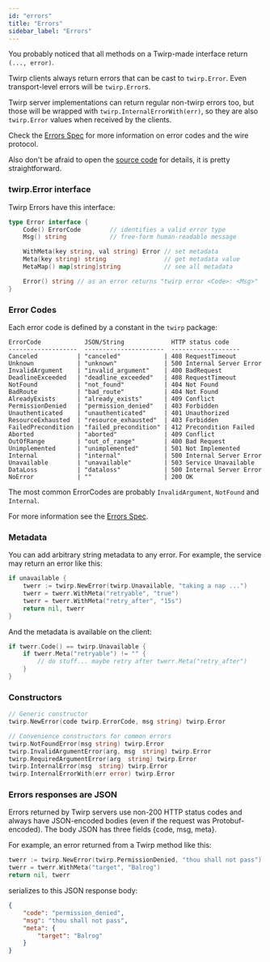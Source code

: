 ```yaml
---
id: "errors"
title: "Errors"
sidebar_label: "Errors"
---
```


You probably noticed that all methods on a Twirp-made interface return `(...,
error)`.

Twirp clients always return errors that can be cast to `twirp.Error`. Even
transport-level errors will be `twirp.Error`s.

Twirp server implementations can return regular non-twirp errors too, but those
will be wrapped with `twirp.InternalErrorWith(err)`, so they are also
`twirp.Error` values when received by the clients.

Check the [Errors Spec](spec_v5_errors.md) for more information on error
codes and the wire protocol.

Also don't be afraid to open the [source code](https://github.com/twitchtv/twirp/blob/master/errors.go) 
for details, it is pretty straightforward.

### twirp.Error interface

Twirp Errors have this interface:
```go
type Error interface {
    Code() ErrorCode        // identifies a valid error type
    Msg() string            // free-form human-readable message

    WithMeta(key string, val string) Error // set metadata
    Meta(key string) string                // get metadata value
    MetaMap() map[string]string            // see all metadata

    Error() string // as an error returns "twirp error <Code>: <Msg>"
}
```

### Error Codes

Each error code is defined by a constant in the `twirp` package:

```
ErrorCode            JSON/String             HTTP status code
-------------------  ----------------------  -------------------
Canceled           | "canceled"            | 408 RequestTimeout
Unknown            | "unknown"             | 500 Internal Server Error
InvalidArgument    | "invalid_argument"    | 400 BadRequest
DeadlineExceeded   | "deadline_exceeded"   | 408 RequestTimeout
NotFound           | "not_found"           | 404 Not Found
BadRoute           | "bad_route"           | 404 Not Found
AlreadyExists      | "already_exists"      | 409 Conflict
PermissionDenied   | "permission_denied"   | 403 Forbidden
Unauthenticated    | "unauthenticated"     | 401 Unauthorized
ResourceExhausted  | "resource_exhausted"  | 403 Forbidden
FailedPrecondition | "failed_precondition" | 412 Precondition Failed
Aborted            | "aborted"             | 409 Conflict
OutOfRange         | "out_of_range"        | 400 Bad Request
Unimplemented      | "unimplemented"       | 501 Not Implemented
Internal           | "internal"            | 500 Internal Server Error
Unavailable        | "unavailable"         | 503 Service Unavailable
DataLoss           | "dataloss"            | 500 Internal Server Error
NoError            | ""                    | 200 OK
```

The most common ErrorCodes are probably `InvalidArgument`, `NotFound` and `Internal`.

For more information see the [Errors Spec](spec_v5_errors.md).

### Metadata

You can add arbitrary string metadata to any error. For example, the service may return an error like this:

```go
if unavailable {
    twerr := twirp.NewError(twirp.Unavailable, "taking a nap ...")
    twerr = twerr.WithMeta("retryable", "true")
    twerr = twerr.WithMeta("retry_after", "15s")
    return nil, twerr
}
```

And the metadata is available on the client:

```go
if twerr.Code() == twirp.Unavailable {
    if twerr.Meta("retryable") != "" {
        // do stuff... maybe retry after twerr.Meta("retry_after")
    }
}
```

### Constructors

```go
// Generic constructor
twirp.NewError(code twirp.ErrorCode, msg string) twirp.Error

// Convenience constructors for common errors
twirp.NotFoundError(msg string) twirp.Error
twirp.InvalidArgumentError(arg, msg  string) twirp.Error
twirp.RequiredArgumentError(arg  string) twirp.Error
twirp.InternalError(msg  string) twirp.Error
twirp.InternalErrorWith(err error) twirp.Error
```

### Errors responses are JSON

Errors returned by Twirp servers use non-200 HTTP status codes and always have
JSON-encoded bodies (even if the request was Protobuf-encoded). The body JSON
has three fields {code, msg, meta}.

For example, an error returned from a Twirp method like this:

```go
twerr := twirp.NewError(twirp.PermissionDenied, "thou shall not pass")
twerr = twerr.WithMeta("target", "Balrog")
return nil, twerr
```

serializes to this JSON response body:

```json
{
    "code": "permission_denied",
    "msg": "thou shall not pass",
    "meta": {
        "target": "Balrog"
    }
}
```

